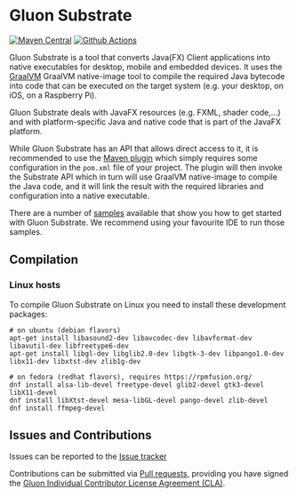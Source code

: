 # Gluon Substrate

[![Maven Central](https://img.shields.io/maven-central/v/com.gluonhq/substrate.svg?color=%234DC71F)](https://search.maven.org/#search|ga|1|com.gluonhq.substrate)
[![Github Actions](https://github.com/gluonhq/substrate/workflows/Substrate%20Build/badge.svg)](https://github.com/gluonhq/substrate/actions?query=workflow%3A%22Substrate+Build%22)

Gluon Substrate is a tool that converts Java(FX) Client applications into
native executables for desktop, mobile and embedded devices.
It uses the [GraalVM](https://www.graalvm.org/) GraalVM native-image tool to
compile the required Java bytecode into code that can be executed on the
target system (e.g. your desktop, on iOS, on a Raspberry Pi).

Gluon Substrate deals with JavaFX resources (e.g. FXML, shader code,...)
and with platform-specific Java and native code that is part of the
JavaFX platform. 

While Gluon Substrate has an API that allows direct access to it, it
is recommended to use the [Maven plugin](https://github.com/gluonhq/client-maven-plugin.git) which simply requires some configuration in the `pom.xml`
file of your project. The plugin will then invoke the Substrate API 
which in turn will use GraalVM native-image to compile the Java code,
and it will link the result with the required libraries and configuration
into a native executable.

There are a number of [samples](https://github.com/gluonhq/gluon-samples)
available that show you how to get started
with Gluon Substrate. We recommend using your favourite IDE to run those
samples.

## Compilation

### Linux hosts

To compile Gluon Substrate on Linux you need to install these development packages:

    # on ubuntu (debian flavors)
    apt-get install libasound2-dev libavcodec-dev libavformat-dev libavutil-dev libfreetype6-dev
    apt-get install libgl-dev libglib2.0-dev libgtk-3-dev libpango1.0-dev libx11-dev libxtst-dev zlib1g-dev

    # on fedora (redhat flavors), requires https://rpmfusion.org/
    dnf install alsa-lib-devel freetype-devel glib2-devel gtk3-devel libX11-devel
    dnf install libXtst-devel mesa-libGL-devel pango-devel zlib-devel
    dnf install ffmpeg-devel


## Issues and Contributions ##

 Issues can be reported to the [Issue tracker](https://github.com/gluonhq/substrate/issues)

 Contributions can be submitted via [Pull requests](https://github.com/gluonhq/substrate/pulls), 
 providing you have signed the [Gluon Individual Contributor License Agreement (CLA)](https://docs.google.com/forms/d/16aoFTmzs8lZTfiyrEm8YgMqMYaGQl0J8wA0VJE2LCCY).

